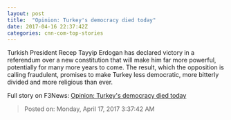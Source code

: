 ```yaml
---
layout: post
title:  "Opinion: Turkey's democracy died today"
date: 2017-04-16 22:37:42Z
categories: cnn-com-top-stories
---
```


Turkish President Recep Tayyip Erdogan has declared victory in a referendum over a new constitution that will make him far more powerful, potentially for many more years to come. The result, which the opposition is calling fraudulent, promises to make Turkey less democratic, more bitterly divided and more religious than ever.


Full story on F3News: [Opinion: Turkey's democracy died today](http://www.f3nws.com/n/DxWxqC)

> Posted on: Monday, April 17, 2017 3:37:42 AM
